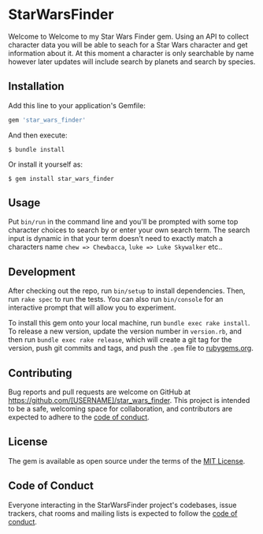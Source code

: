 # StarWarsFinder

Welcome to Welcome to my Star Wars Finder gem. Using an API to collect character data you will be able to seach for a Star Wars character and get information about it. At this moment a character is only searchable by name however later updates will include search by planets and search by species.

## Installation

Add this line to your application's Gemfile:

```ruby
gem 'star_wars_finder'
```

And then execute:

    $ bundle install

Or install it yourself as:

    $ gem install star_wars_finder

## Usage

Put `bin/run` in the command line and you'll be prompted with some top character choices to search by or enter your own search term. The search input is dynamic in that your term doesn't need to exactly match a characters name `chew => Chewbacca`, `luke => Luke Skywalker` etc..

## Development

After checking out the repo, run `bin/setup` to install dependencies. Then, run `rake spec` to run the tests. You can also run `bin/console` for an interactive prompt that will allow you to experiment.

To install this gem onto your local machine, run `bundle exec rake install`. To release a new version, update the version number in `version.rb`, and then run `bundle exec rake release`, which will create a git tag for the version, push git commits and tags, and push the `.gem` file to [rubygems.org](https://rubygems.org).

## Contributing

Bug reports and pull requests are welcome on GitHub at https://github.com/[USERNAME]/star_wars_finder. This project is intended to be a safe, welcoming space for collaboration, and contributors are expected to adhere to the [code of conduct](https://github.com/[USERNAME]/star_wars_finder/blob/master/CODE_OF_CONDUCT.md).


## License

The gem is available as open source under the terms of the [MIT License](https://opensource.org/licenses/MIT).

## Code of Conduct

Everyone interacting in the StarWarsFinder project's codebases, issue trackers, chat rooms and mailing lists is expected to follow the [code of conduct](https://github.com/[USERNAME]/star_wars_finder/blob/master/CODE_OF_CONDUCT.md).
